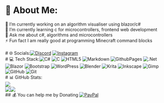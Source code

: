 # 💫 About Me:
🔭 I’m currently working on an algorithm visualiser using blazor/c#<br>🌱 I’m currently learning c for microcontrollers, frontend web development <br>💬 Ask me about c#, algorithms and microcontrollers <br>⚡ Fun fact I am really good at programming Minecraft command blocks<br> <br># 🌐 Socials:[![Discord](https://img.shields.io/badge/Discord-%237289DA.svg?logo=discord&logoColor=white)](https://discord.gg/lune_star) [![Instagram](https://img.shields.io/badge/Instagram-%23E4405F.svg?logo=Instagram&logoColor=white)
](https://instagram.com/jrm.frbg)<br># 💻 Tech Stack:![C#](https://img.shields.io/badge/c%23-%23239120.svg?style=for-the-badge&logo=csharp&logoColor=white) ![C](https://img.shields.io/badge/c-%2300599C.svg?style=for-the-badge&logo=c&logoColor=white) ![HTML5](https://img.shields.io/badge/html5-%23E34F26.svg?style=for-the-badge&logo=html5&logoColor=white) ![Markdown](https://img.shields.io/badge/markdown-%23000000.svg?style=for-the-badge&logo=markdown&logoColor=white) ![GithubPages](https://img.shields.io/badge/github%20pages-121013?style=for-the-badge&logo=github&logoColor=white) ![.Net](https://img.shields.io/badge/.NET-5C2D91?style=for-the-badge&logo=.net&logoColor=white) ![Blazor](https://img.shields.io/badge/blazor-%235C2D91.svg?style=for-the-badge&logo=blazor&logoColor=white) ![Bootstrap](https://img.shields.io/badge/bootstrap-%238511FA.svg?style=for-the-badge&logo=bootstrap&logoColor=white) ![WordPress](https://img.shields.io/badge/WordPress-%23117AC9.svg?style=for-the-badge&logo=WordPress&logoColor=white) ![Blender](https://img.shields.io/badge/blender-%23F5792A.svg?style=for-the-badge&logo=blender&logoColor=white) ![Krita](https://img.shields.io/badge/Krita-203759?style=for-the-badge&logo=krita&logoColor=EEF37B) ![Inkscape](https://img.shields.io/badge/Inkscape-e0e0e0?style=for-the-badge&logo=inkscape&logoColor=080A13) ![Gimp](https://img.shields.io/badge/Gimp-657D8B?style=for-the-badge&logo=gimp&logoColor=FFFFFF) ![GitHub](https://img.shields.io/badge/github-%23121011.svg?style=for-the-badge&logo=github&logoColor=white) ![Git](https://img.shields.io/badge/git-%23F05033.svg?style=for-the-badge&logo=git&logoColor=white)
<br># 📊 GitHub Stats:<br/>![](https://github-readme-streak-stats.herokuapp.com/?user=jrmfrbg&theme=dark&hide_border=false)<br/>![](https://github-readme-stats.vercel.app/api/top-langs/?username=jrmfrbg&theme=dark&hide_border=false&include_all_commits=true&count_private=true&layout=compact)[![](https://visitcount.itsvg.in/api?id=jrmfrbg&icon=0&color=8)](https://visitcount.itsvg.in)  <br>## 💰 You can help me by Donating  [![PayPal](https://img.shields.io/badge/PayPal-00457C?style=for-the-badge&logo=paypal&logoColor=white)](https://paypal.me/fuckAfdFrbg )